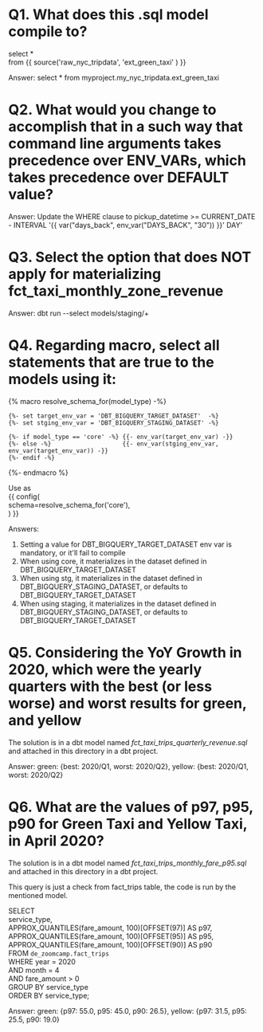 # Q1. What does this .sql model compile to?
select * \
from {{ source('raw_nyc_tripdata', 'ext_green_taxi' ) }}

Answer: select * from myproject.my_nyc_tripdata.ext_green_taxi


# Q2. What would you change to accomplish that in a such way that command line arguments takes precedence over ENV_VARs, which takes precedence over DEFAULT value?

Answer: Update the WHERE clause to pickup_datetime >= CURRENT_DATE - INTERVAL '{{ var("days_back", env_var("DAYS_BACK", "30")) }}' DAY'


# Q3. Select the option that does NOT apply for materializing fct_taxi_monthly_zone_revenue

Answer: dbt run --select models/staging/+


# Q4. Regarding macro, select all statements that are true to the models using it:
{% macro resolve_schema_for(model_type) -%} 

    {%- set target_env_var = 'DBT_BIGQUERY_TARGET_DATASET'  -%} 
    {%- set stging_env_var = 'DBT_BIGQUERY_STAGING_DATASET' -%}

    {%- if model_type == 'core' -%} {{- env_var(target_env_var) -}} 
    {%- else -%}                    {{- env_var(stging_env_var, env_var(target_env_var)) -}}
    {%- endif -%}

{%- endmacro %}

Use as \
{{ config( \
    schema=resolve_schema_for('core'), \
) }}

Answers:
1) Setting a value for DBT_BIGQUERY_TARGET_DATASET env var is mandatory, or it'll fail to compile 
2) When using core, it materializes in the dataset defined in DBT_BIGQUERY_TARGET_DATASET
3) When using stg, it materializes in the dataset defined in DBT_BIGQUERY_STAGING_DATASET, or defaults to DBT_BIGQUERY_TARGET_DATASET
4) When using staging, it materializes in the dataset defined in DBT_BIGQUERY_STAGING_DATASET, or defaults to DBT_BIGQUERY_TARGET_DATASET

# Q5. Considering the YoY Growth in 2020, which were the yearly quarters with the best (or less worse) and worst results for green, and yellow
The solution is in a dbt model named _fct_taxi_trips_quarterly_revenue.sql_ and attached in this directory in a dbt project.

Answer: green: {best: 2020/Q1, worst: 2020/Q2}, yellow: {best: 2020/Q1, worst: 2020/Q2}

# Q6. What are the values of p97, p95, p90 for Green Taxi and Yellow Taxi, in April 2020?
The solution is in a dbt model named _fct_taxi_trips_monthly_fare_p95.sql_ and attached in this directory in a dbt project.

This query is just a check from fact_trips table, the code is run by the mentioned model.

 SELECT \
  service_type, \
  APPROX_QUANTILES(fare_amount, 100)[OFFSET(97)] AS p97, \
  APPROX_QUANTILES(fare_amount, 100)[OFFSET(95)] AS p95, \
  APPROX_QUANTILES(fare_amount, 100)[OFFSET(90)] AS p90 \
FROM `de_zoomcamp.fact_trips` \
WHERE year = 2020 \
  AND month = 4 \
  AND fare_amount > 0 \
  GROUP BY service_type \
ORDER BY service_type; 

Answer: green: {p97: 55.0, p95: 45.0, p90: 26.5}, yellow: {p97: 31.5, p95: 25.5, p90: 19.0}

